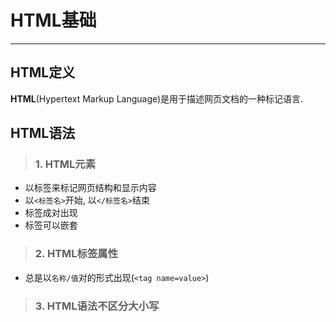 # **HTML基础** #
***

## **HTML定义** ##
**HTML**(Hypertext Markup Language)是用于描述网页文档的一种标记语言.


## **HTML语法** ##
> ### **1. HTML元素** ###
* 以标签来标记网页结构和显示内容
* 以`<标签名>`开始, 以`</标签名>`结束
* 标签成对出现
* 标签可以嵌套

> ### **2. HTML标签属性** ###
* 总是以`名称/值`对的形式出现(`<tag name=value>`)

> ### **3. HTML语法不区分大小写** ###
